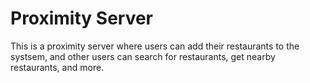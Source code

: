 # Proximity Server

This is a proximity server where users can add their restaurants to the systsem, and other users can search for restaurants, get nearby restaurants, and more.

##
